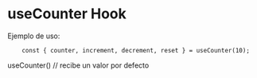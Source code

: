 # useCounter Hook

Ejemplo de uso: 
```
    const { counter, increment, decrement, reset } = useCounter(10);
```

useCounter() // recibe un valor por defecto